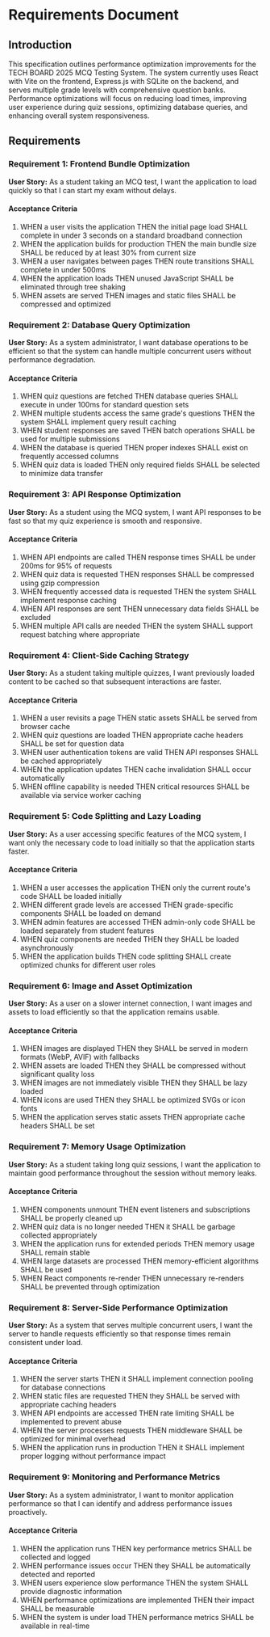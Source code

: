 # Requirements Document

## Introduction

This specification outlines performance optimization improvements for the TECH BOARD 2025 MCQ Testing System. The system currently uses React with Vite on the frontend, Express.js with SQLite on the backend, and serves multiple grade levels with comprehensive question banks. Performance optimizations will focus on reducing load times, improving user experience during quiz sessions, optimizing database queries, and enhancing overall system responsiveness.

## Requirements

### Requirement 1: Frontend Bundle Optimization

**User Story:** As a student taking an MCQ test, I want the application to load quickly so that I can start my exam without delays.

#### Acceptance Criteria

1. WHEN a user visits the application THEN the initial page load SHALL complete in under 3 seconds on a standard broadband connection
2. WHEN the application builds for production THEN the main bundle size SHALL be reduced by at least 30% from current size
3. WHEN a user navigates between pages THEN route transitions SHALL complete in under 500ms
4. WHEN the application loads THEN unused JavaScript SHALL be eliminated through tree shaking
5. WHEN assets are served THEN images and static files SHALL be compressed and optimized

### Requirement 2: Database Query Optimization

**User Story:** As a system administrator, I want database operations to be efficient so that the system can handle multiple concurrent users without performance degradation.

#### Acceptance Criteria

1. WHEN quiz questions are fetched THEN database queries SHALL execute in under 100ms for standard question sets
2. WHEN multiple students access the same grade's questions THEN the system SHALL implement query result caching
3. WHEN student responses are saved THEN batch operations SHALL be used for multiple submissions
4. WHEN the database is queried THEN proper indexes SHALL exist on frequently accessed columns
5. WHEN quiz data is loaded THEN only required fields SHALL be selected to minimize data transfer

### Requirement 3: API Response Optimization

**User Story:** As a student using the MCQ system, I want API responses to be fast so that my quiz experience is smooth and responsive.

#### Acceptance Criteria

1. WHEN API endpoints are called THEN response times SHALL be under 200ms for 95% of requests
2. WHEN quiz data is requested THEN responses SHALL be compressed using gzip compression
3. WHEN frequently accessed data is requested THEN the system SHALL implement response caching
4. WHEN API responses are sent THEN unnecessary data fields SHALL be excluded
5. WHEN multiple API calls are needed THEN the system SHALL support request batching where appropriate

### Requirement 4: Client-Side Caching Strategy

**User Story:** As a student taking multiple quizzes, I want previously loaded content to be cached so that subsequent interactions are faster.

#### Acceptance Criteria

1. WHEN a user revisits a page THEN static assets SHALL be served from browser cache
2. WHEN quiz questions are loaded THEN appropriate cache headers SHALL be set for question data
3. WHEN user authentication tokens are valid THEN API responses SHALL be cached appropriately
4. WHEN the application updates THEN cache invalidation SHALL occur automatically
5. WHEN offline capability is needed THEN critical resources SHALL be available via service worker caching

### Requirement 5: Code Splitting and Lazy Loading

**User Story:** As a user accessing specific features of the MCQ system, I want only the necessary code to load initially so that the application starts faster.

#### Acceptance Criteria

1. WHEN a user accesses the application THEN only the current route's code SHALL be loaded initially
2. WHEN different grade levels are accessed THEN grade-specific components SHALL be loaded on demand
3. WHEN admin features are accessed THEN admin-only code SHALL be loaded separately from student features
4. WHEN quiz components are needed THEN they SHALL be loaded asynchronously
5. WHEN the application builds THEN code splitting SHALL create optimized chunks for different user roles

### Requirement 6: Image and Asset Optimization

**User Story:** As a user on a slower internet connection, I want images and assets to load efficiently so that the application remains usable.

#### Acceptance Criteria

1. WHEN images are displayed THEN they SHALL be served in modern formats (WebP, AVIF) with fallbacks
2. WHEN assets are loaded THEN they SHALL be compressed without significant quality loss
3. WHEN images are not immediately visible THEN they SHALL be lazy loaded
4. WHEN icons are used THEN they SHALL be optimized SVGs or icon fonts
5. WHEN the application serves static assets THEN appropriate cache headers SHALL be set

### Requirement 7: Memory Usage Optimization

**User Story:** As a student taking long quiz sessions, I want the application to maintain good performance throughout the session without memory leaks.

#### Acceptance Criteria

1. WHEN components unmount THEN event listeners and subscriptions SHALL be properly cleaned up
2. WHEN quiz data is no longer needed THEN it SHALL be garbage collected appropriately
3. WHEN the application runs for extended periods THEN memory usage SHALL remain stable
4. WHEN large datasets are processed THEN memory-efficient algorithms SHALL be used
5. WHEN React components re-render THEN unnecessary re-renders SHALL be prevented through optimization

### Requirement 8: Server-Side Performance Optimization

**User Story:** As a system that serves multiple concurrent users, I want the server to handle requests efficiently so that response times remain consistent under load.

#### Acceptance Criteria

1. WHEN the server starts THEN it SHALL implement connection pooling for database connections
2. WHEN static files are requested THEN they SHALL be served with appropriate caching headers
3. WHEN API endpoints are accessed THEN rate limiting SHALL be implemented to prevent abuse
4. WHEN the server processes requests THEN middleware SHALL be optimized for minimal overhead
5. WHEN the application runs in production THEN it SHALL implement proper logging without performance impact

### Requirement 9: Monitoring and Performance Metrics

**User Story:** As a system administrator, I want to monitor application performance so that I can identify and address performance issues proactively.

#### Acceptance Criteria

1. WHEN the application runs THEN key performance metrics SHALL be collected and logged
2. WHEN performance issues occur THEN they SHALL be automatically detected and reported
3. WHEN users experience slow performance THEN the system SHALL provide diagnostic information
4. WHEN performance optimizations are implemented THEN their impact SHALL be measurable
5. WHEN the system is under load THEN performance metrics SHALL be available in real-time